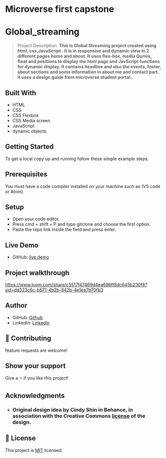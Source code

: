 # Microverse first capstone
# Global_streaming 

> Project Description.
> **This is Global Streaming project created using html, css,JavaScript . It is in responsive and dynamic view in 2 different pages home and about. It uses  flex-box, media Quries, float and positions to display the html page and JavScript functions for dynamic display. It contains headline and also the events, footer, about sections and some information in about me and contact  part. It uses a design guide  from microverse student portal..**


## Built With

- HTML
- CSS
- CSS Flexbox
- CSS Media screen
- JavaScript
- dynamic objects

## Getting Started
To get a local copy up and running follow these simple example steps.

## Prerequisites
You must have a code compiler installed on your machine such as (VS code or Atom).

## Setup
- Open your code editor.
- Press cmd + shift + P and type gitclone and choose the first option.
- Paste the repo link inside the field and press enter.

## Live Demo 

 - GitHub: [live demo](https://ahmadigu.github.io/Global_streaming/)
 

## Project walkthrough





  https://www.loom.com/share/c5517f47469d4ea696ff8dc645b230f8?sid=dd323c6c-b571-4b2b-842b-4e1ee7b70fb3





## Author
  
- GitHub: [Github](https://github.com/AhmadiGu/)
- LinkedIn: [LinkedIn](https://www.linkedin.com/in/gulalai-ahmadi)
 

## 🤝 Contributing

 feature requests are welcome! 
 

## Show your support

Give a ⭐️ if you like this project!

## Acknowledgments
 - ### Original design idea by **Cindy Shin in Behance**, in association with the Creative Commons [license](./CC.md) of the design.

## 📝 License

This project is [MIT](LICENSE.md) licensed.

 
 
